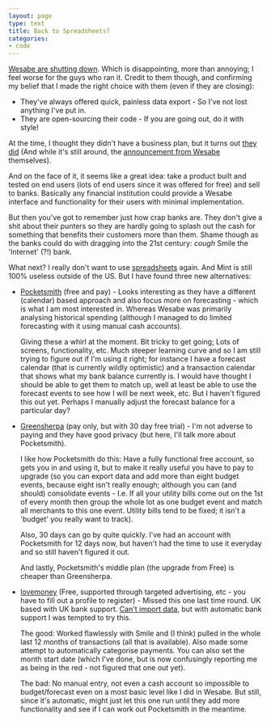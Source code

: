 ```yaml
---
layout: page
type: text
title: Back to Spreadsheets?
categories: 
- code
---
```

[Wesabe are shutting down](http://www.wesabe.com). Which is disappointing, more than annoying; I feel worse for the guys who ran it. Credit to them though, and confirming my belief that I made the right choice with them (even if they are closing):

* They've always offered quick, painless data export - So I've not lost anything I've put in.
* They are open-sourcing their code - If you are going out, do it with style! 

At the time, I thought they didn't have a business plan, but it turns out [they did](http://bankingkismet.wordpress.com/2009/11/25/wesabe-launches-springboard/) (And while it's still around, the [announcement from Wesabe](http://blog.wesabe.com/2009/11/23/introducing-getspringboard-com/) themselves). 

And on the face of it, it seems like a great idea: take a product built and tested on end users (lots of end users since it was offered for free) and sell to banks. Basically any financial institution could provide a Wesabe interface and functionality for their users with minimal implementation.

But then you've got to remember just how crap banks are. They don't give a shit about their punters so they are hardly going to splash out the cash for something that benefits their customers more than them. Shame though as the banks could do with dragging into the 21st century: *cough* Smile the 'Internet' (?!) bank. 

What next? I really don't want to use [spreadsheets](http://i5m.co.uk/post/196140449/ditching-spreadsheets-for-budgeting) again. And Mint is still 100% useless outside of the US. But I have found three new alternatives:

* [Pocketsmith](http://www.pocketsmith.com/) (free and pay) - Looks interesting as they have a different (calendar) based approach and also focus more on forecasting - which is what I am most interested in. Whereas Wesabe was primarily analysing historical spending (although I managed to do limited forecasting with it using manual cash accounts). 

    Giving these a whirl at the moment. Bit tricky to get going; Lots of screens, functionality, etc. Much steeper learning curve and so I am still trying to figure out if I'm using it right; for instance I have a forecast calendar (that is currently wildly optimistic) and a transaction calendar that shows what my bank balance currently is. I would have thought I should be able to get them to match up, well at least be able to use the forecast events to see how I will be next week, etc. But I haven't figured this out yet. Perhaps I manually adjust the forecast balance for a particular day?

* [Greensherpa](http://www.greensherpa.com/) (pay only, but with 30 day free trial) - I'm not adverse to paying and they have good privacy (but here, I'll talk more about Pocketsmith).

    I like how Pocketsmith do this: Have a fully functional free account, so gets you in and using it, but to make it really useful you have to pay to upgrade (so you can export data and add more than eight budget events, because eight isn't really enough; although you can (and should) consolidate events - I.e. If all your utility bills come out on the 1st of every month then group the whole lot as one budget event and match all merchants to this one event. Utility bills tend to be fixed; it isn't a 'budget' you really want to track).

    Also, 30 days can go by quite quickly. I've had an account with Pocketsmith for 12 days now, but haven't had the time to use it everyday and so still haven't figured it out. 

    And lastly, Pocketsmith's middle plan (the upgrade from Free) is cheaper than Greensherpa.

* [lovemoney](https://www.lovemoney.com/onlinebanking/) (Free, supported through targeted advertising, etc - you have to fill out a profile to register) - Missed this one last time round. UK based with UK bank support. [Can't import data](http://www.lovemoney.com/feedback/onlinebanking/thread/128585/wesabe-exodus), but with automatic bank support I was tempted to try this. 

    The good: Worked flawlessly with Smile and (I think) pulled in the whole last 12 months of transactions (all that is available). Also made some attempt to automatically categorise payments. You can also set the month start date (which I've done, but is now confusingly reporting me as being in the red - not figured that one out yet).

    The bad: No manual entry, not even a cash account so impossible to budget/forecast even on a most basic level like I did in Wesabe. But still, since it's automatic, might just let this one run until they add more functionality and see if I can work out Pocketsmith in the meantime. 